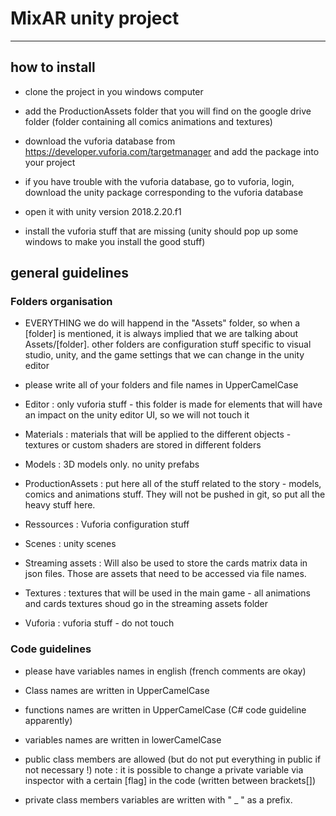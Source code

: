# MixAR unity project
--------------------------------------

## how to install

- clone the project in you windows computer

- add the ProductionAssets folder that you will find on the google drive folder (folder containing all comics animations and textures)

- download the vuforia database from https://developer.vuforia.com/targetmanager and add the package into your project

- if you have trouble with the vuforia database, go to vuforia, login, download the unity package corresponding to the vuforia database

- open it with unity version 2018.2.20.f1

- install the vuforia stuff that are missing (unity should pop up some windows to make you install the good stuff)

## general guidelines

### Folders organisation
- EVERYTHING we do will happend in the "Assets" folder, so when a [folder] is mentioned, it is always implied that we are talking about Assets/[folder].
other folders are configuration stuff specific to visual studio, unity, and the game settings that we can change in the unity editor

- please write all of your folders and file names in UpperCamelCase

- Editor : only vuforia stuff - this folder is made for elements that will have an impact on the unity editor UI, so we will not touch it

- Materials : materials that will be applied to the different objects - textures or custom shaders are stored in different folders

- Models : 3D models only.  no unity prefabs

- ProductionAssets : put here all of the stuff related to the story - models, comics and animations stuff. They will not be pushed in git, so put all the heavy stuff here.

- Ressources : Vuforia configuration stuff

- Scenes : unity scenes

- Streaming assets : Will also be used to store the cards matrix data in json files. Those are assets that need to be accessed via file names.

- Textures : textures that will be used in the main game - all animations and cards textures shoud go in the streaming assets folder 

- Vuforia : vuforia stuff - do not touch


### Code guidelines
- please have variables names in english (french comments are okay)

- Class names are written in UpperCamelCase

- functions names are written in UpperCamelCase (C# code guideline apparently)

- variables names are written in lowerCamelCase

- public class members are allowed (but do not put everything in public if not necessary !)
note : it is possible to change a private variable via inspector with a certain [flag] in the code (written between brackets[])

- private class members variables are written with " _ " as a prefix.



